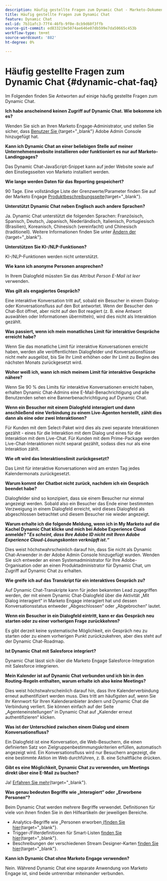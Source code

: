 ```yaml
---
description: Häufig gestellte Fragen zum Dynamic Chat - Marketo-Dokumente - Produktdokumentation
title: Häufig gestellte Fragen zum Dynamic Chat
feature: Dynamic Chat
exl-id: 7b31afc3-77f4-46fb-9f0e-8cb9d60f3ffb
source-git-commit: ed833219e5074ae646e07db599e7da50665c453b
workflow-type: tm+mt
source-wordcount: '882'
ht-degree: 0%

---
```


# Häufig gestellte Fragen zum Dynamic Chat {#dynamic-chat-faq}

Im Folgenden finden Sie Antworten auf einige häufig gestellte Fragen zum Dynamic Chat.

**Ich habe anscheinend keinen Zugriff auf Dynamic Chat. Wie bekomme ich es?**

Wenden Sie sich an Ihren Marketo Engage-Administrator, und stellen Sie sicher, dass [ Benutzer Sie ](/help/marketo/product-docs/demand-generation/dynamic-chat/setup-and-configuration/add-or-remove-chat-users.md#add-a-chat-user){target="_blank"} Adobe Admin Console hinzugefügt hat.

**Kann ich Dynamic Chat an einer beliebigen Stelle auf meiner Unternehmenswebsite installieren oder funktioniert es nur auf Marketo-Landingpages?**

Das Dynamic Chat-JavaScript-Snippet kann auf jeder Website sowie auf den Einstiegsseiten von Marketo installiert werden.

**Wie lange werden Daten für das Reporting gespeichert?**

90 Tage. Eine vollständige Liste der Grenzwerte/Parameter finden Sie auf der Marketo Engage [Produktbeschreibungsseite](https://helpx.adobe.com/de/legal/product-descriptions/adobe-marketo-engage---product-description.html){target="_blank"}.

**Unterstützt Dynamic Chat neben Englisch auch andere Sprachen?**

Ja. Dynamic Chat unterstützt die folgenden Sprachen: Französisch, Spanisch, Deutsch, Japanisch, Niederländisch, Italienisch, Portugiesisch (Brasilien), Koreanisch, Chinesisch (vereinfacht) und Chinesisch (traditionell). Weitere Informationen finden Sie unter [Ändern der ](/help/marketo/product-docs/demand-generation/dynamic-chat/dynamic-chat-overview.md#changing-the-language){target="_blank"}.

**Unterstützen Sie KI-/NLP-Funktionen?**

KI-/NLP-Funktionen werden nicht unterstützt.

**Wie kann ich anonyme Personen ansprechen?**

In Ihrem Dialogfeld müssten Sie das Attribut _Person E-Mail ist leer_ verwenden.

**Was gilt als engagiertes Gespräch?**

Eine interaktive Konversation tritt auf, sobald ein Besucher in einem Dialog- oder Konversationsfluss auf den Bot antwortet. Wenn der Besucher den Chat-Bot öffnet, aber nicht auf den Bot reagiert (z. B. eine Antwort auswählen oder Informationen übermitteln), wird dies nicht als Interaktion gezählt.

**Was passiert, wenn ich mein monatliches Limit für interaktive Gespräche erreicht habe?**

Wenn Sie das monatliche Limit für interaktive Konversationen erreicht haben, werden alle veröffentlichten Dialogfelder und Konversationsflüsse nicht mehr ausgelöst, bis Sie Ihr Limit erhöhen oder Ihr Limit zu Beginn des nächsten Monats zurückgesetzt wird.

**Woher weiß ich, wann ich mich meinem Limit für interaktive Gespräche nähere?**

Wenn Sie 90 % des Limits für interaktive Konversationen erreicht haben, erhalten Dynamic Chat-Admins eine E-Mail-Benachrichtigung und alle Benutzenden sehen eine Bannerbenachrichtigung auf Dynamic Chat.

**Wenn ein Besucher mit einem Dialogfeld interagiert und dann anschließend eine Verbindung zu einem Live-Agenten herstellt, zählt dies dann als eine oder zwei Interaktionen?**

Für Kunden mit dem Select-Paket wird dies als zwei separate Interaktionen gezählt - eines für die Interaktion mit dem Dialog und eines für die Interaktion mit dem Live-Chat. Für Kunden mit dem Prime-Package werden Live-Chat-Interaktionen nicht separat gezählt, sodass dies nur als eine Interaktion zählt.

**Wie oft wird das Interaktionslimit zurückgesetzt?**

Das Limit für interaktive Konversationen wird am ersten Tag jedes Kalendermonats zurückgesetzt.

**Warum kommt der Chatbot nicht zurück, nachdem ich ein Gespräch beendet habe?**

Dialogfelder sind so konzipiert, dass sie einem Besucher nur einmal angezeigt werden. Sobald also ein Besucher das Ende einer bestimmten Verzweigung in einem Dialogfeld erreicht, wird dieses Dialogfeld als abgeschlossen betrachtet und diesem Besucher nie wieder angezeigt.

**Warum erhalte ich die folgende Meldung, wenn ich in My Marketo auf die Kachel Dynamic Chat klicke und mich bei Adobe Experience Cloud anmelde? &quot;_Es scheint, dass Ihre Adobe ID nicht mit Ihren Adobe Experience Cloud-Lösungskonten verknüpft ist_.“**

Dies weist höchstwahrscheinlich darauf hin, dass Sie nicht als Dynamic Chat-Anwender in der Adobe Admin Console hinzugefügt wurden. Wenden Sie sich entweder an einen Systemadministrator für Ihre Adobe-Organisation oder an einen Produktadministrator für Dynamic Chat, um Zugriff auf Dynamic Chat zu erhalten.

**Wie greife ich auf das Transkript für ein interaktives Gespräch zu?**

Auf Dynamic Chat-Transkripte kann für jeden bekannten Lead zugegriffen werden, der mit einem Dynamic Chat-Dialogfeld über die Aktivität „Mit Dialog interagiert“ in Marketo Engage interagiert hat und dessen Konversationsstatus entweder „Abgeschlossen“ oder „Abgebrochen“ lautet.

**Wenn ein Besucher in ein Dialogfeld eintritt, kann er das Gespräch neu starten oder zu einer vorherigen Frage zurückkehren?**

Es gibt derzeit keine systematische Möglichkeit, ein Gespräch neu zu starten oder zu einem vorherigen Punkt zurückzukehren, aber dies steht auf der Dynamic Chat-Roadmap.

**Ist Dynamic Chat mit Salesforce integriert?**

Dynamic Chat lässt sich über die Marketo Engage Salesforce-Integration mit Salesforce integrieren.

**Mein Kalender ist auf Dynamic Chat verbunden und ich bin in den Routing-Regeln enthalten, warum erhalte ich also keine Meetings?**

Dies weist höchstwahrscheinlich darauf hin, dass Ihre Kalenderverbindung erneut authentifiziert werden muss. Dies tritt am häufigsten auf, wenn Sie Ihr Kennwort für Ihren Kalenderanbieter ändern und Dynamic Chat die Verbindung verliert. Sie können einfach auf der Seite „Agenteneinstellungen“ in Dynamic Chat auf „Kalender erneut authentifizieren“ klicken.

**Was ist der Unterschied zwischen einem Dialog und einem Konversationsfluss?**

Ein Dialogfeld ist eine Konversation, die Web-Besuchern, die einen definierten Satz von Zielgruppenbestimmungskriterien erfüllen, automatisch angezeigt wird. Ein Konversationsfluss wird nur Besuchern angezeigt, die eine bestimmte Aktion im Web durchführen, z. B. eine Schaltfläche drücken.

**Gibt es eine Möglichkeit, Dynamic Chat zu verwenden, um Meetings direkt über eine E-Mail zu buchen?**

Ja! [Erfahren Sie mehr](https://nation.marketo.com/t5/product-blogs/using-dynamic-chat-conversational-flows-for-meeting-booking/ba-p/340936){target="_blank"}.

**Was genau bedeuten Begriffe wie „Interagiert“ oder „Erworbene Personen“?**

Beim Dynamic Chat werden mehrere Begriffe verwendet. Definitionen für viele von ihnen finden Sie in den Hilfeartikeln der jeweiligen Bereiche.

* Analytics-Begriffe wie „Personen erworben[ (finden Sie hier](/help/marketo/product-docs/demand-generation/dynamic-chat/analytics.md#definitions){target="_blank"}.
* Trigger-/Filterdefinitionen für Smart-Listen [finden Sie hier](/help/marketo/product-docs/demand-generation/dynamic-chat/dynamic-chat-activities.md#definitions){target="_blank"}.
* Beschreibungen der verschiedenen Stream Designer-Karten [finden Sie hier](/help/marketo/product-docs/demand-generation/dynamic-chat/automated-chat/stream-designer.md#stream-designer-cards){target="_blank"}.

**Kann ich Dynamic Chat ohne Marketo Engage verwenden?**

Nein. Während Dynamic Chat eine separate Anwendung von Marketo Engage ist, sind beide untrennbar miteinander verbunden.
